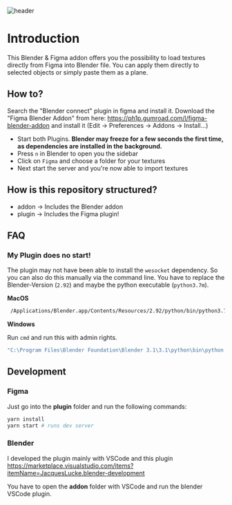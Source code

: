 ![header](https://user-images.githubusercontent.com/15351728/162640003-898076d6-ac5d-4215-9ac1-cabfcb45eef1.png)

# Introduction

This Blender & Figma addon offers you the possibility to load textures directly from Figma into Blender file.
You can apply them directly to selected objects or simply paste them as a plane.


## How to?

Search the "Blender connect" plugin in figma and install it.
Download the "Figma Blender Addon" from here: https://ph1p.gumroad.com/l/figma-blender-addon and install it (Edit -> Preferences -> Addons -> Install...)

- Start both Plugins. **Blender may freeze for a few seconds the first time, as dependencies are installed in the background.**
- Press `n` in Blender to open you the sidebar
- Click on `Figma` and choose a folder for your textures
- Next start the server and you're now able to import textures

## How is this repository structured?

* addon -> Includes the Blender addon
* plugin -> Includes the Figma plugin!

## FAQ

### My Plugin does no start!

The plugin may not have been able to install the `wesocket` dependency. So you can also do this manually via the command line. You have to replace the Blender-Version (`2.92`) and maybe the python executable (`python3.7m`).

**MacOS**

```bash
 /Applications/Blender.app/Contents/Resources/2.92/python/bin/python3.7m -m pip install websockets
```

**Windows**

Run `cmd` and run this with admin rights.

```bash
"C:\Program Files\Blender Foundation\Blender 3.1\3.1\python\bin\python.exe" -m pip install websockets"
```

## Development

### Figma

Just go into the **plugin** folder and run the following commands:

```bash
yarn install
yarn start # runs dev server
```

### Blender

I developed the plugin mainly with VSCode and this plugin https://marketplace.visualstudio.com/items?itemName=JacquesLucke.blender-development

You have to open the **addon** folder with VSCode and run the blender VSCode plugin.
